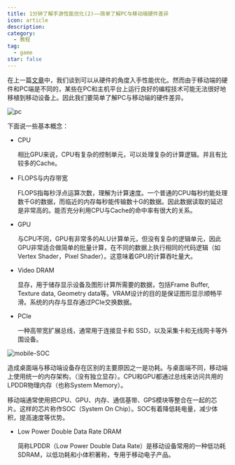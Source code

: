```yaml
---
title: 1分钟了解手游性能优化(2)——简单了解PC与移动端硬件差异
icon: article
description: 
category:
  - 教程
tag:
  - game
star: false
---
```


在上一篇[文章](/tutorials/games/mobile-game-performance-optimization.html)中，我们谈到可以从硬件的角度入手性能优化。然而由于移动端的硬件和PC端是不同的，某些在PC和主机平台上运行良好的编程技术可能无法很好地移植到移动设备上。因此我们要简单了解PC与移动端的硬件差异。

![pc](/assets/images/mobile-game-opt/pc-architecture.png)

下面说一些基本概念：

- CPU 

  相比GPU来说，CPU有复杂的控制单元，可以处理复杂的计算逻辑。并且有比较多的Cache。

- FLOPS与内存带宽
  
  FLOPS指每秒浮点运算次数，理解为计算速度。一个普通的CPU每秒约能处理数千G的数据，而临近的内存每秒能传输数十G的数据。因此数据读取的延迟是非常高的。能否充分利用CPU与Cache的命中率有很大的关系。

- GPU 
  
  与CPU不同，GPU有非常多的ALU计算单元，但没有复杂的逻辑单元，因此GPU非常适合做简单的批量计算，在不同的数据上执行相同的代码逻辑（如Vertex Shader，Pixel Shader）。这意味着GPU的计算吞吐量大。
  

- Video DRAM

  显存，用于储存显示设备及图形计算所需要的数据，包括Frame Buffer, Texture data, Geometry data等。VRAM设计的目的是保证图形显示顺畅平滑。系统的内存与显存通过PCIe交换数据。

- PCIe
  
  一种高带宽扩展总线，通常用于连接显卡和 SSD，以及采集卡和无线网卡等外围设备。

![mobile-SOC](/assets/images/mobile-game-opt/mobile-soc.png)






造成桌面端与移动端设备存在区别的主要原因之一是功耗。与桌面端不同，移动端上使用统一的内存架构，（没有独立显存）。CPU和GPU都通过总线来访问共用的LPDDR物理内存（也称System Memory）。

移动端通常使用把CPU、GPU、内存、通信基带、GPS模块等整合在一起的芯片。这样的芯片称作SOC（System On Chip）。SOC有着降低耗电量，减少体积，提高速度等优势。

- Low Power Double Data Rate DRAM
  
  简称LPDDR（Low Power Double Data Rate）是移动设备常用的一种低功耗SDRAM，以低功耗和小体积著称，专用于移动电子产品。

